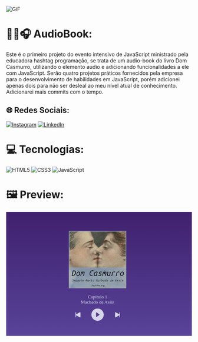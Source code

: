 ![GiF](https://media.tenor.com/9v7mL2wFGugAAAAM/%D1%81%D1%8B%D1%81.gif)

# 📕🎶🎧 AudioBook:
Este é o primeiro projeto do evento intensivo de JavaScript ministrado pela educadora hashtag programação, se trata de um audio-book do livro Dom Casmurro, utilizando o elemento audio e adicionando funcionalidades a ele com JavaScript. Serão quatro projetos práticos fornecidos pela empresa para o desenvolvimento de habilidades em JavaScript, porém adicionei apenas dois para não ser desleal ao meu nível atual de conhecimento. Adicionarei mais commits com o tempo.


## 🌐 Redes Sociais:
[![Instagram](https://img.shields.io/badge/Instagram-%23E4405F.svg?logo=Instagram&logoColor=white)](https://instagram.com/fabricio_ribeiro22) [![LinkedIn](https://img.shields.io/badge/LinkedIn-%230077B5.svg?logo=linkedin&logoColor=white)](www.linkedin.com/in/fabricio-da-silva-ribeiro-8b5a12206) 

# 💻 Tecnologias:
![HTML5](https://img.shields.io/badge/html5-%23E34F26.svg?style=for-the-badge&logo=html5&logoColor=white) ![CSS3](https://img.shields.io/badge/css3-%231572B6.svg?style=for-the-badge&logo=css3&logoColor=white) ![JavaScript](https://img.shields.io/badge/javascript-%23323330.svg?style=for-the-badge&logo=javascript&logoColor=%23F7DF1E) 

# 🖼️ Preview: 
![preview](/images/preview.png)





